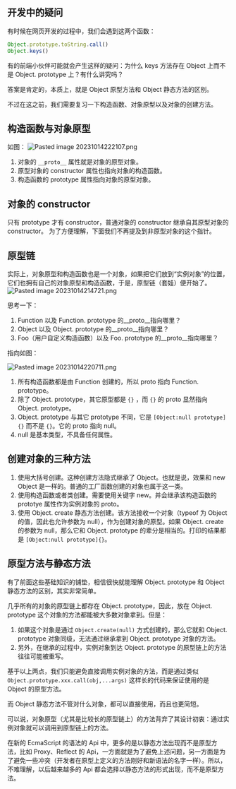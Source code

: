 ## 开发中的疑问
有时候在网页开发的过程中，我们会遇到这两个函数：
``` JavaScript
Object.prototype.toString.call()
Object.keys()
```

有的前端小伙伴可能就会产生这样的疑问：为什么 keys 方法存在 Object 上而不是 Object. prototype 上？有什么讲究吗？

答案是肯定的，本质上，就是 Object 原型方法和 Object 静态方法的区别。

不过在这之前，我们需要复习一下构造函数、对象原型以及对象的创建方法。

## 构造函数与对象原型
如图：
![Pasted image 20231014222107.png](https://p6-juejin.byteimg.com/tos-cn-i-k3u1fbpfcp/dca19c790ba54f98b8317a02fb255e0b~tplv-k3u1fbpfcp-jj-mark:0:0:0:0:q75.image#?w=728&h=322&s=18974&e=png&b=fdfdfd)
1. 对象的 `__proto__` 属性就是对象的原型对象。
2. 原型对象的 constructor 属性也指向对象的构造函数。
3. 构造函数的 prototype 属性指向对象的原型对象。
## 对象的 constructor
只有 prototype 才有 constructor，普通对象的 constructor 继承自其原型对象的 constructor。
为了方便理解，下面我们不再提及到非原型对象的这个指针。


## 原型链
实际上，对象原型和构造函数也是一个对象，如果把它们放到“实例对象”的位置，它们也拥有自己的对象原型和构造函数，于是，原型链（套娃）便开始了。
![Pasted image 20231014214721.png](https://p6-juejin.byteimg.com/tos-cn-i-k3u1fbpfcp/abf60b09b50d46dcb558c570aec8c8f5~tplv-k3u1fbpfcp-jj-mark:0:0:0:0:q75.image#?w=1678&h=795&s=54445&e=png&b=fefefe)

思考一下：
1. Function 以及 Function. prototype 的__proto__指向哪里？
2. Object 以及 Object. prototype 的__proto__指向哪里？
3. Foo（用户自定义构造函数）以及 Foo. prototype 的__proto__指向哪里？

指向如图：


![Pasted image 20231014220711.png](https://p3-juejin.byteimg.com/tos-cn-i-k3u1fbpfcp/256042bdee9b4cf1955cc4b916929e5f~tplv-k3u1fbpfcp-jj-mark:0:0:0:0:q75.image#?w=1687&h=842&s=65996&e=png&b=fdfdfd)
1. 所有构造函数都是由 Function 创建的，所以 proto 指向 Function. prototype。
2. 除了 Object. prototype，其它原型都是 `{}` ，而 `{}` 的 proto 显然指向 Object. prototype。
3. Object. prototype 与其它 prototype 不同，它是 `[Object:null prototype]{}` 而不是 `{}`。它的 proto 指向 null。
4. null 是基本类型，不具备任何属性。


## 创建对象的三种方法
1. 使用大括号创建。这种创建方法隐式继承了 Object。也就是说，效果和 new Object 是一样的。普通的工厂函数创建的对象也属于这一类。
2. 使用构造函数或者类创建。需要使用关键字 new。并会继承该构造函数的 prototye 属性作为实例对象的 proto。
3. 使用 Object. create 静态方法创建。该方法接收一个对象（typeof 为 Object 的值，因此也允许参数为 null），作为创建对象的原型。如果 Object. create 的参数为 null，那么它和 Object. prototype 的辈分是相当的。打印的结果都是 `[Object:null prototype]{}`。

## 原型方法与静态方法
有了前面这些基础知识的铺垫，相信很快就能理解 Object. prototype 和 Object 静态方法的区别，其实非常简单。

几乎所有的对象的原型链上都存在 Object. prototype，因此，放在 Object. prototype 这个对象的方法都能被大多数对象拿到。但是：
1. 如果这个对象是通过 `Object.create(null)` 方式创建的，那么它就和 Object. prototype 对象同级，无法通过继承拿到 Object. prototype 对象的方法。
2. 另外，在继承的过程中，实例对象到达 Object. prototype 的原型链上的方法往往可能被重写。

基于以上两点，我们只能避免直接调用实例对象的方法，而是通过类似 `Object.prototype.xxx.call(obj,...args)` 这样长的代码来保证使用的是 Object 的原型方法。

而 Object 静态方法不管对什么对象，都可以直接使用，而且也更简短。

可以说，对象原型（尤其是比较长的原型链上）的方法背弃了其设计初衷：通过实例对象就可以调用到原型链上的方法。

在新的 EcmaScript 的语法的 Api 中，更多的是以静态方法出现而不是原型方法，比如 Proxy、Reflect 的 Api，一方面就是为了避免上述问题，另一方面是为了避免一些冲突（开发者在原型上定义的方法刚好和新语法的名字一样）。所以，不难理解，以后越来越多的 Api 都会选择以静态方法的形式出现，而不是原型方法。